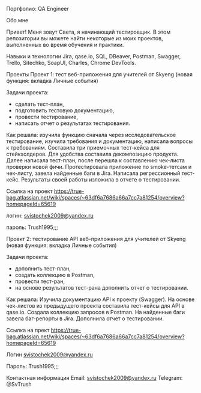 Портфолио: QA Engineer

Обо мне

Привет! Меня зовут Света, я начинающий тестировщик.
В этом репозитории вы можете найти некоторые из моих проектов, выполненных во время обучения и практики.

Навыки и технологии
Jira, qase.io, SQL, DBeaver, Postman, Swagger, Trello, Sitechko, SoapUI, Charles, Chrome DevTools.

Проекты
Проект 1: тест веб-приложения для учителей от Skyeng (новая функция: вкладка Личные события)

Задачи проекта:
- сделать тест-план,
- подготовить тестовую документацию,
- провести тестирование,
- написать отчет о результатах тестирования.

Как решала: изучила функцию сначала через исследовательское тестирование, изучила требования и документацию, написала вопросы к требованиям. Составила три приемочных тест-кейса для стейкхолдеров. Для удобства составила декомпозицию продукта. Далее написала тест-план, после перешла к составлению чек-листа проверки новой фичи. Протестировала приложение по smoke-тетсам и чек-листу, завела найденные баги в Jira. Написала регрессионный тест-кейс. Результаты своей работы изложила в отчете о тестировании. 

Ссылка на проект https://true-bag.atlassian.net/wiki/spaces/~63df6a7686a66a7cc7a81254/overview?homepageId=65619

логин: svistochek2009@yandex.ru

пароль: Trush1995;;;

Проект 2: тестирование API веб-приложения для учителей от Skyeng (новая функция: вкладка Личные события)

Задачи проекта:
- дополнить тест-план,
- создать коллекцию в Postman,
- провести тест-ран,
- на основе результатов тест-рана дополнить отчет о тестировании.
  
Как решала: Изучила документацию API к проекту (Swagger). На основе чек-листов из предыдущего проекта составила тест-кейсы для API в qase.io. Создала коллекцию запросов в Postman. На найденные баги завела баг-репорты в Jira. Дополнила отчет о тестировании.

Ссылка на прект https://true-bag.atlassian.net/wiki/spaces/~63df6a7686a66a7cc7a81254/overview?homepageId=65619

Логин svistochek2009@yandex.ru

Пароль: Trush1995;;;

Контактная информация
Email: svistochek2009@yandex.ru
Telegram: @SvTrush
